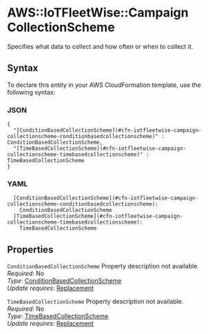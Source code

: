 # AWS::IoTFleetWise::Campaign CollectionScheme<a name="aws-properties-iotfleetwise-campaign-collectionscheme"></a>

Specifies what data to collect and how often or when to collect it\.

## Syntax<a name="aws-properties-iotfleetwise-campaign-collectionscheme-syntax"></a>

To declare this entity in your AWS CloudFormation template, use the following syntax:

### JSON<a name="aws-properties-iotfleetwise-campaign-collectionscheme-syntax.json"></a>

```
{
  "[ConditionBasedCollectionScheme](#cfn-iotfleetwise-campaign-collectionscheme-conditionbasedcollectionscheme)" : ConditionBasedCollectionScheme,
  "[TimeBasedCollectionScheme](#cfn-iotfleetwise-campaign-collectionscheme-timebasedcollectionscheme)" : TimeBasedCollectionScheme
}
```

### YAML<a name="aws-properties-iotfleetwise-campaign-collectionscheme-syntax.yaml"></a>

```
  [ConditionBasedCollectionScheme](#cfn-iotfleetwise-campaign-collectionscheme-conditionbasedcollectionscheme): 
    ConditionBasedCollectionScheme
  [TimeBasedCollectionScheme](#cfn-iotfleetwise-campaign-collectionscheme-timebasedcollectionscheme): 
    TimeBasedCollectionScheme
```

## Properties<a name="aws-properties-iotfleetwise-campaign-collectionscheme-properties"></a>

`ConditionBasedCollectionScheme`  <a name="cfn-iotfleetwise-campaign-collectionscheme-conditionbasedcollectionscheme"></a>
Property description not available\.  
*Required*: No  
*Type*: [ConditionBasedCollectionScheme](aws-properties-iotfleetwise-campaign-conditionbasedcollectionscheme.md)  
*Update requires*: [Replacement](https://docs.aws.amazon.com/AWSCloudFormation/latest/UserGuide/using-cfn-updating-stacks-update-behaviors.html#update-replacement)

`TimeBasedCollectionScheme`  <a name="cfn-iotfleetwise-campaign-collectionscheme-timebasedcollectionscheme"></a>
Property description not available\.  
*Required*: No  
*Type*: [TimeBasedCollectionScheme](aws-properties-iotfleetwise-campaign-timebasedcollectionscheme.md)  
*Update requires*: [Replacement](https://docs.aws.amazon.com/AWSCloudFormation/latest/UserGuide/using-cfn-updating-stacks-update-behaviors.html#update-replacement)